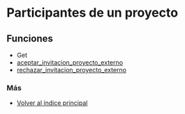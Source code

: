 # Participantes de un proyecto

## Funciones

  * Get
  * [aceptar_invitacion_proyecto_externo](./aceptar_invitacion_proyecto_externo.md)
  * [rechazar_invitacion_proyecto_externo](./rechazar_invitacion_proyecto_externo.md)

### Más

  * [Volver al índice principal](../README.md)

